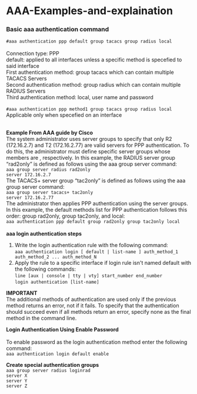 # AAA-Examples-and-explaination

### Basic aaa authentication command
```#aaa authentication ppp default group tacacs group radius local```<br><br>
Connection type: PPP<br>
default: applied to all interfaces unless a specific method is specefied to said interface<br>
First authentication method: group tacacs which can contain multiple TACACS Servers<br>
Second authentication method: group radius which can contain multiple RADIUS Servers<br>
Third authentication method: local, user name and password<br><br>
```#aaa authentication ppp method1 group tacacs group radius local```<br>
Applicable only when specefied on an interface<br><br>

**Example From AAA guide by Cisco**<br>
The system administrator uses server groups to specify that only R2 (172.16.2.7) and T2 (172.16.2.77) are valid servers for PPP authentication. To do this, the administrator must define specific server groups whose members are , respectively. In this example, the RADIUS server group “rad2only” is defined as follows using the aaa group server command:<br>
```aaa group server radius rad2only```<br>
```server 172.16.2.7```<br>
The TACACS+ server group “tac2only” is defined as follows using the aaa group server command:<br>
```aaa group server tacacs+ tac2only```<br>
```server 172.16.2.77```<br>
The administrator then applies PPP authentication using the server groups. In this example, the default methods list for PPP authentication follows this order: group rad2only, group tac2only, and local:<br>
```aaa authentication ppp default group rad2only group tac2only local```<br><br>
**aaa login authentication steps**<br>
   1. Write the login authentication rule with the following command:<br>
```aaa authentication login [ default | list-name ] auth_method_1 auth_method_2 ... auth_method_N```<br>
   2. Apply the rule to a specific interface if login rule isn't named default with the following commands:<br>
```line [aux | console | tty | vty] start_number end_number```<br>
```login authentication [list-name]```<br>

**IMPORTANT**<br>
The additional methods of authentication are used only if the previous method returns an error, not if it fails. To specify that the authentication should succeed even if all methods return an error, specify none as the final method in the command line.<br>

**Login Authentication Using Enable Password**<br><br>
To enable password as the login authentication method enter the following command:<br>
```aaa authentication login default enable```<br>

**Create special authentication groups**<br>
```aaa group server radius loginrad```<br>
```server X```<br>
```server Y```<br>
```server Z```<br>
